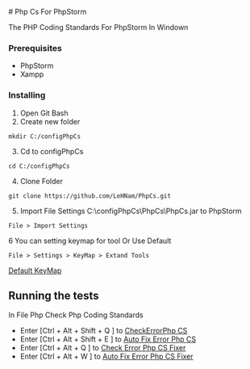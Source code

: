 ﻿﻿﻿﻿﻿# Php Cs For PhpStorm

The PHP Coding Standards For PhpStorm In Windown


### Prerequisites
- PhpStorm
- Xampp

### Installing

1.  Open Git Bash
2. Create new folder 
```
mkdir C:/configPhpCs
```

3.  Cd to configPhpCs

```
cd C:/configPhpCs
```

4. Clone Folder

```
git clone https://github.com/LeHNam/PhpCs.git
```

5. Import File Settings C:\configPhpCs\PhpCs\PhpCs.jar to PhpStorm
```
File > Import Settings
```

6 You can setting keymap for tool Or Use Default

```
File > Settings > KeyMap > Extand Tools
```
[Default KeyMap](https://github.com/LeHNam/PhpCs/blob/master/image/DefaultKeyMap.PNG)


## Running the tests

In File Php Check Php Coding Standards 

- Enter [Ctrl + Alt + Shift + Q ] to [CheckErrorPhp CS](https://github.com/LeHNam/PhpCs/blob/master/image/CheckErrorPhpCs.PNG)
- Enter [Ctrl + Alt + Shift + E ] to [Auto Fix Error Php CS](https://github.com/LeHNam/PhpCs/blob/master/image/AutoFixErrorPhpCs.PNG)
- Enter [Ctrl + Alt  + Q ] to [Check Error Php CS Fixer](https://github.com/LeHNam/PhpCs/blob/master/image/CheckErrorPhpCsFixer.PNG)
- Enter [Ctrl + Alt + W ] to [Auto Fix Error Php CS Fixer](https://github.com/LeHNam/PhpCs/blob/master/image/AutoFixErrorPhpCsFixer.PNG)
